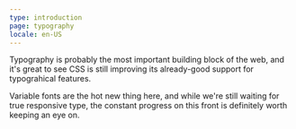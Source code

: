 ```yaml
---
type: introduction
page: typography
locale: en-US
---
```


Typography is probably the most important building block of the web, and it's great to see CSS is still improving its already-good support for typograhical features. 

Variable fonts are the hot new thing here, and while we're still waiting for true responsive type, the constant progress on this front is definitely worth keeping an eye on. 